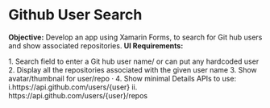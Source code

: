 # Github User Search
<b>Objective:</b> 
Develop an app using Xamarin Forms, to search for Git hub users and show associated repositories. 
<b>UI Requirements:</b> 
<p>
1. Search field to enter a Git hub user name/ or can put any hardcoded user 
2. Display all the repositories associated with the given user name  
3. Show avatar/thumbnail for user/repo · 
4. Show minimal Details APIs to use: 
  i.https://api.github.com/users/{user}
  ii. https://api.github.com/users/{user}/repos
</p>
